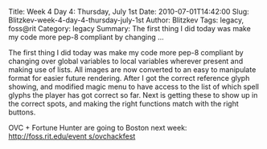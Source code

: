 Title: Week 4 Day 4: Thursday, July 1st
Date: 2010-07-01T14:42:00
Slug: Blitzkev-week-4-day-4-thursday-july-1st
Author: Blitzkev
Tags: legacy, foss@rit
Category: legacy
Summary: The first thing I did today was make my code more pep-8 compliant by changing ... 

The first thing I did today was make my code more pep-8 compliant by changing
over global variables to local variables wherever present and making use of
lists. All images are now converted to an easy to manipulate format for easier
future rendering. After I got the correct reference glyph showing, and
modified magic menu to have access to the list of which spell glyphs the
player has got correct so far. Next is getting these to show up in the correct
spots, and making the right functions match with the right buttons.

OVC + Fortune Hunter are going to Boston next week: [http://foss.rit.edu/event
s/ovchackfest](http://foss.rit.edu/events/ovchackfest)

